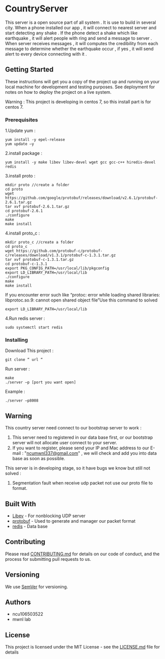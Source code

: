 # CountryServer

This server is a open source part of all system . It is use to build in several city. When a phone installed our app , it will connect to nearest server and start detecting any shake . If the phone detect a shake which like earthquake , it will alert people with ring and send a message to server . When server receives messages , it will computes the credibility from each message to determine whether the earthquake occur , if yes , it will send alert to every device connecting with it .

## Getting Started

These instructions will get you a copy of the project up and running on your local machine for development and testing purposes. See deployment for notes on how to deploy the project on a live system.

Warning : This project is developing in centos 7, so this install part is for centos 7.

### Prerequisites

1.Update yum :
```
yum install -y epel-release
yum update –y
```
2.install package :
```
yum install -y make libev libev-devel wget gcc gcc-c++ hiredis-devel redis
```
3.install proto :
```
mkdir proto //create a folder
cd proto
wget https://github.com/google/protobuf/releases/download/v2.6.1/protobuf-2.6.1.tar.gz 
tar xvf protobuf-2.6.1.tar.gz 
cd protobuf-2.6.1 
./configure 
make 
make install 
```
4.install proto_c :
```
mkdir proto_c //create a folder
cd proto_c 
wget https://github.com/protobuf-c/protobuf-c/releases/download/v1.3.1/protobuf-c-1.3.1.tar.gz 
tar xvf protobuf-c-1.3.1.tar.gz 
cd protobuf-c-1.3.1
export PKG_CONFIG_PATH=/usr/local/lib/pkgconfig 
export LD_LIBRARY_PATH=/usr/local/lib 
./configure 
make 
make install 
```
If you encounter error such like
“protoc: error while loading shared libraries: libprotoc.so.9: cannot open shared object file”Use this command to solved
```
export LD_LIBRARY_PATH=/usr/local/lib
```
4.Run redis server :
```
sudo systemctl start redis
```

### Installing

Download This project :
```
git clone “ url “
```
Run server :
```
make
./server –p [port you want open]
```
Example : 
```
./server –p8008
```

## Warning
This country server need connect to our bootstrap server to work :
1. This server need to registered in our data base first, or our bootstrap server will not allocate user connect to your server. 
2. If you want to register, please send your IP and Mac address to  our E-mail : "ncumwnl337@gmail.com" , we will check and add you into data base as soon as possible.

This server is in developing stage, so it have bugs we know but still not  solved :
1. Segmentation fault when receive udp packet not use our proto file to format.



## Built With

* [Libev](https://github.com/enki/libev) - For nonblocking UDP server
* [protobuf](https://github.com/protocolbuffers/protobuf) - Used to generate and manager our packet format
* [redis](https://redis.io/) - Data base

## Contributing

Please read [CONTRIBUTING.md](CONTRIBUTING.md) for details on our code of conduct, and the process for submitting pull requests to us.

## Versioning

We use [SemVer](http://semver.org/) for versioning.


## Authors
* ncu106503522
* mwnl lab


## License

This project is licensed under the MIT License - see the [LICENSE.md](LICENSE.md) file for details




